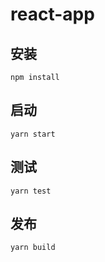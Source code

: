 # react-app 

##  安装
```
npm install 
```
##  启动
```
yarn start
```
##  测试
```
yarn test
```
## 发布

```
yarn build
```
